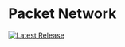 # Packet Network

[![Latest Release](https://img.shields.io/github/v/tag/GT-IMPACT/Packet-network?label=Latest&sort=semver)](https://github.com/GT-IMPACT/Packet-network/releases/latest)